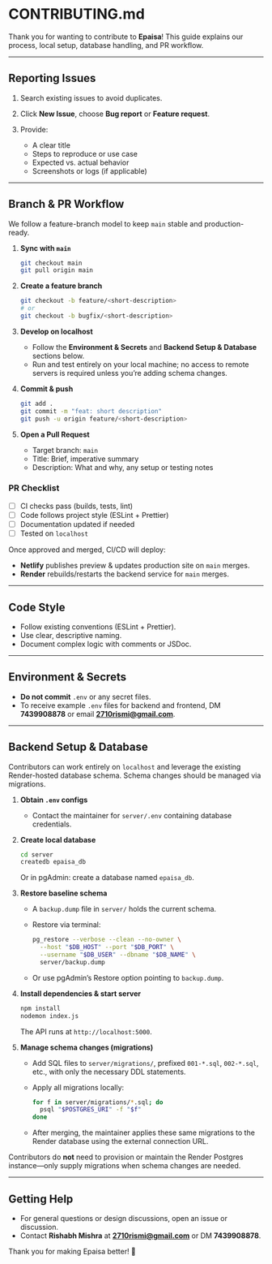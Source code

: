 # CONTRIBUTING.md

Thank you for wanting to contribute to **Epaisa**! This guide explains our process, local setup, database handling, and PR workflow.

---

## Reporting Issues

1. Search existing issues to avoid duplicates.
2. Click **New Issue**, choose **Bug report** or **Feature request**.
3. Provide:

   * A clear title
   * Steps to reproduce or use case
   * Expected vs. actual behavior
   * Screenshots or logs (if applicable)

---

## Branch & PR Workflow

We follow a feature-branch model to keep `main` stable and production-ready.

1. **Sync with `main`**

   ```bash
   git checkout main
   git pull origin main
   ```
2. **Create a feature branch**

   ```bash
   git checkout -b feature/<short-description>
   # or
   git checkout -b bugfix/<short-description>
   ```
3. **Develop on localhost**

   * Follow the **Environment & Secrets** and **Backend Setup & Database** sections below.
   * Run and test entirely on your local machine; no access to remote servers is required unless you’re adding schema changes.
4. **Commit & push**

   ```bash
   git add .
   git commit -m "feat: short description"
   git push -u origin feature/<short-description>
   ```
5. **Open a Pull Request**

   * Target branch: `main`
   * Title: Brief, imperative summary
   * Description: What and why, any setup or testing notes

### PR Checklist

* [ ] CI checks pass (builds, tests, lint)
* [ ] Code follows project style (ESLint + Prettier)
* [ ] Documentation updated if needed
* [ ] Tested on `localhost`

Once approved and merged, CI/CD will deploy:

* **Netlify** publishes preview & updates production site on `main` merges.
* **Render** rebuilds/restarts the backend service for `main` merges.

---

## Code Style

* Follow existing conventions (ESLint + Prettier).
* Use clear, descriptive naming.
* Document complex logic with comments or JSDoc.

---

## Environment & Secrets

* **Do not commit** `.env` or any secret files.
* To receive example `.env` files for backend and frontend, DM **7439908878** or email **[2710rismi@gmail.com](mailto:2710rismi@gmail.com)**.

---

## Backend Setup & Database

Contributors can work entirely on `localhost` and leverage the existing Render-hosted database schema. Schema changes should be managed via migrations.

1. **Obtain `.env` configs**

   * Contact the maintainer for `server/.env` containing database credentials.
2. **Create local database**

   ```bash
   cd server
   createdb epaisa_db
   ```

   Or in pgAdmin: create a database named `epaisa_db`.
3. **Restore baseline schema**

   * A `backup.dump` file in `server/` holds the current schema.
   * Restore via terminal:

     ```bash
     pg_restore --verbose --clean --no-owner \
       --host "$DB_HOST" --port "$DB_PORT" \
       --username "$DB_USER" --dbname "$DB_NAME" \
       server/backup.dump
     ```
   * Or use pgAdmin’s Restore option pointing to `backup.dump`.
4. **Install dependencies & start server**

   ```bash
   npm install
   nodemon index.js
   ```

   The API runs at `http://localhost:5000`.
5. **Manage schema changes (migrations)**

   * Add SQL files to `server/migrations/`, prefixed `001-*.sql`, `002-*.sql`, etc., with only the necessary DDL statements.
   * Apply all migrations locally:

     ```bash
     for f in server/migrations/*.sql; do
       psql "$POSTGRES_URI" -f "$f"
     done
     ```
   * After merging, the maintainer applies these same migrations to the Render database using the external connection URL.

Contributors do **not** need to provision or maintain the Render Postgres instance—only supply migrations when schema changes are needed.

---

## Getting Help

* For general questions or design discussions, open an issue or discussion.
* Contact **Rishabh Mishra** at **[2710rismi@gmail.com](mailto:2710rismi@gmail.com)** or DM **7439908878**.

Thank you for making Epaisa better! 🙏
